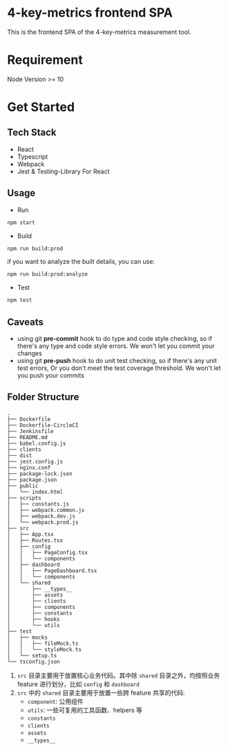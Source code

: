 # 4-key-metrics frontend SPA

This is the frontend SPA of the 4-key-metrics measurement tool.

# Requirement
Node Version >= 10

# Get Started
## Tech Stack
* React
* Typescript	
* Webpack
* Jest & Testing-Library For React

## Usage
* Run
```bash
npm start
```

* Build
```bash
npm run build:prod
```
if you want to analyze the built details, you can use:
```bash
npm run build:prod:analyze
```

* Test
```bash
npm test
```

## Caveats
* using git **pre-commit** hook to do type and code style checking, so if there's any type and code style errors. We won't let you commit your changes 
* using git **pre-push** hook to do unit test checking, so if there's any unit test errors, Or you don't meet the test coverage threshold. We won't let you push your commits

## Folder Structure

```text
.
├── Dockerfile
├── Dockerfile-CircleCI
├── Jenkinsfile
├── README.md
├── babel.config.js
├── clients
├── dist
├── jest.config.js
├── nginx.conf
├── package-lock.json
├── package.json
├── public
│   └── index.html
├── scripts
│   ├── constants.js
│   ├── webpack.common.js
│   ├── webpack.dev.js
│   └── webpack.prod.js
├── src
│   ├── App.tsx
│   ├── Routes.tsx
│   ├── config
│   │   ├── PageConfig.tsx
│   │   └── components
│   ├── dashboard
│   │   ├── PageDashboard.tsx
│   │   └── components
│   └── shared
│       ├── __types__
│       ├── assets
│       ├── clients
│       ├── components
│       ├── constants
│       ├── hooks
│       └── utils
├── test
│   ├── mocks
│   │   ├── fileMock.ts
│   │   └── styleMock.ts
│   └── setup.ts
└── tsconfig.json

```

1. `src` 目录主要用于放置核心业务代码。其中除 `shared` 目录之外，均按照业务 feature 进行划分，比如 `config` 和 `dashboard`
2. `src` 中的 `shared` 目录主要用于放置一些跨 feature 共享的代码:
	 - `component`: 公用组件
	 - `utils`: 一些可复用的工具函数、helpers 等
	 - `constants`
	 - `clients`
	 - `assets`
	 - `__types__`

